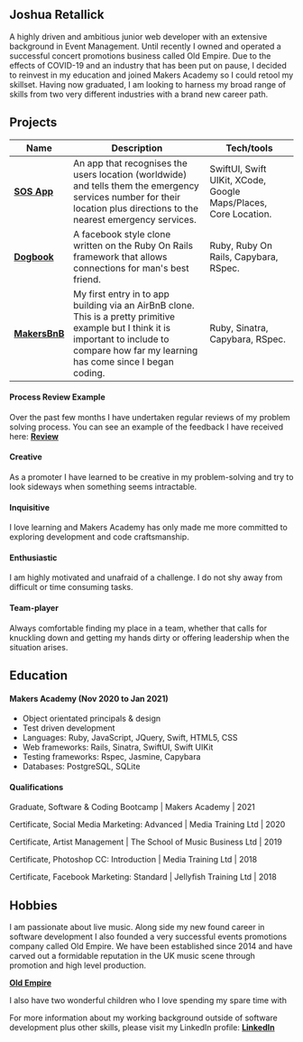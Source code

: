## Joshua Retallick

A highly driven and ambitious junior web developer with an extensive background in Event Management.  Until recently I owned and operated a successful concert promotions business called Old Empire.  Due to the effects of COVID-19 and an industry that has been put on pause, I decided to reinvest in my education and joined Makers Academy so I could retool my skillset.  Having now graduated, I am looking to harness my broad range of skills from two very different industries with a brand new career path.

## Projects

| Name                         | Description       | Tech/tools        |
| ---------------------------- | ----------------- | ----------------- |
| **[SOS App](https://github.com/joshuaretallick/SOS-Test)**            | An app that recognises the users location (worldwide) and tells them the emergency services number for their location plus directions to the nearest emergency services. | SwiftUI, Swift UIKit, XCode, Google Maps/Places, Core Location. |
| **[Dogbook](https://github.com/joshuaretallick/dogbook)** | A facebook style clone written on the Ruby On Rails framework that allows connections for man's best friend. | Ruby, Ruby On Rails, Capybara, RSpec. |
| **[MakersBnB](https://github.com/joshuaretallick/makersbnb)** | My first entry in to app building via an AirBnB clone.  This is a pretty primitive example but I think it is important to include to compare how far my learning has come since I began coding. | Ruby, Sinatra, Capybara, RSpec. |

#### Process Review Example

Over the past few months I have undertaken regular reviews of my problem solving process. You can see an example of the feedback I have received here: **[Review](https://www.dropbox.com/s/0tdcp531x5ysogz/2021-01-12-Orange%20Pidgeot%2069-feedback.pdf?dl=0)**

#### Creative

As a promoter I have learned to be creative in my problem-solving and try to look sideways when something seems intractable.

#### Inquisitive

I love learning and Makers Academy has only made me more committed to exploring development and code craftsmanship.

#### Enthusiastic

I am highly motivated and unafraid of a challenge. I do not shy away from difficult or time consuming tasks.

#### Team-player

Always comfortable finding my place in a team, whether that calls for knuckling down and getting my hands dirty or offering leadership when the situation arises.

## Education

#### Makers Academy (Nov 2020 to Jan 2021)

-	Object orientated principals & design
-	Test driven development
-	Languages: Ruby, JavaScript, JQuery, Swift, HTML5, CSS
-	Web frameworks: Rails, Sinatra, SwiftUI, Swift UIKit
-	Testing frameworks: Rspec, Jasmine, Capybara
-	Databases: PostgreSQL, SQLite



#### Qualifications

Graduate, Software & Coding Bootcamp | Makers Academy | 2021

Certificate, Social Media Marketing: Advanced | Media Training Ltd | 2020

Certificate, Artist Management | The School of Music Business Ltd | 2019

Certificate, Photoshop CC: Introduction | Media Training Ltd | 2018

Certificate, Facebook Marketing: Standard | Jellyfish Training Ltd | 2018

## Hobbies

I am passionate about live music. Along side my new found career in software development I also founded a very successful events promotions company called Old Empire.  We have been established since 2014 and have carved out a formidable reputation in the UK music scene through promotion and high level production.

**[Old Empire](http://www.old-empire.co.uk/)**

I also have two wonderful children who I love spending my spare time with

For more information about my working background outside of software development plus other skills, please visit my LinkedIn profile: **[LinkedIn](https://www.linkedin.com/in/oldempire/)**
